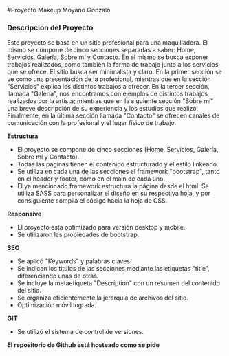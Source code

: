 #Proyecto Makeup Moyano Gonzalo

### Descripcion del Proyecto

Este proyecto se basa en un sitio profesional para una maquilladora. El mismo se compone de cinco secciones separadas a saber: Home, Servicios, Galería, Sobre mí y Contacto. En el mismo se busca exponer trabajos realizados, como también la forma de trabajo junto a los servicios que se ofrece.
El sitio busca ser minimalista y claro. En la primer sección se ve como una presentación de la profesional, mientras que en la sección "Servicios" explica los distintos trabajos a ofrecer. En la tercer sección, llamada "Galería", nos encontramos con ejemplos de distintos trabajos realizados por la artista; mientras que en la siguiente sección "Sobre mi" una breve descripción de su experiencia y los estudios que realizó. Finalmente, en la última sección llamada "Contacto" se ofrecen canales de comunicación con la profesional y el lugar físico de trabajo.

**Estructura**

- El proyecto se compone de cinco secciones (Home, Servicios, Galería, Sobre mí y Contacto). 
- Todas las páginas tienen el contenido estructurado y el estilo linkeado.
- Se utiliza en cada una de las secciones el framework "bootstrap", tanto en el header y footer, como en el main de cada uno. 
- El ya mencionado framework estructura la página desde el html. Se utiliza SASS para personalizar el diseño en su respectiva hoja, y por consiguiente compila el código hacia la hoja de CSS.

**Responsive**

- El proyecto esta optimizado para versión desktop y mobile.
- Se utilizaron las propiedades de bootstrap.

**SEO**

- Se aplicó "Keywords" y palabras claves.
- Se indican los titulos de las secciones mediante las etiquetas "title", diferenciando unas de otras.
- Se incluye la metaetiqueta "Description" con un resumen del contenido del sitio.
- Se organiza eficientemente la jerarquía de archivos del sitio.
- Optimización móvil lograda.

**GIT**

- Se utilizó el sistema de control de versiones.

**El repositorio de Github está hosteado como se pide**